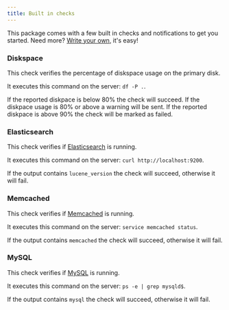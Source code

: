 ```yaml
---
title: Built in checks
---
```


This package comes with a few built in checks and notifications to get you started. Need more? [Write your own](https://docs.spatie.be/laravel-server-monitor/v1/monitoring-basics/writing-your-own-checks), it's easy!

### Diskspace

This check verifies the percentage of diskspace usage on the primary disk.

It executes this command on the server: `df -P .`.

If the reported diskpace is below 80% the check will succeed. If the diskpace usage is 80% or above a warning will be sent. If the reported diskpace is above 90% the check will be marked as failed.

### Elasticsearch

This check verifies if [Elasticsearch](https://www.elastic.co/) is running.

It executes this command on the server: `curl http://localhost:9200`.

If the output contains `lucene_version` the check will succeed, otherwise it will fail.

### Memcached

This check verifies if [Memcached](https://memcached.org/) is running.

It executes this command on the server: `service memcached status`.

If the output contains `memcached` the check will succeed, otherwise it will fail.

### MySQL

This check verifies if [MySQL](https://www.mysql.com/) is running.

It executes this command on the server: `ps -e | grep mysqld$`.

If the output contains `mysql` the check will succeed, otherwise it will fail.
